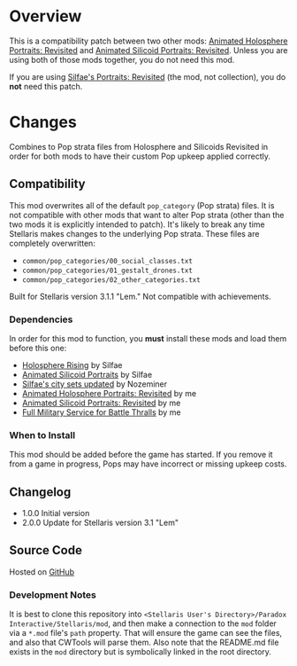 # Overview

This is a compatibility patch between two other mods: [Animated Holosphere Portraits: Revisited](https://steamcommunity.com/sharedfiles/filedetails/?id=2592592503) and [Animated Silicoid Portraits: Revisited](https://steamcommunity.com/sharedfiles/filedetails/?id=2579736379).  Unless you are using both of those mods together, you do not need this mod.

If you are using [Silfae's Portraits: Revisited](https://steamcommunity.com/sharedfiles/filedetails/?id=2596417938) (the mod, not collection), you do **not** need this patch.

# Changes

Combines to Pop strata files from Holosphere and Silicoids Revisited in order for both mods to have their custom Pop upkeep applied correctly.

## Compatibility

This mod overwrites all of the default `pop_category` (Pop strata) files.  It is not compatible with other mods that want to alter Pop strata (other than the two mods it is explicitly intended to patch).  It's likely to break any time Stellaris makes changes to the underlying Pop strata.  These files are completely overwritten:

* `common/pop_categories/00_social_classes.txt`
* `common/pop_categories/01_gestalt_drones.txt`
* `common/pop_categories/02_other_categories.txt`

Built for Stellaris version 3.1.1 "Lem."  Not compatible with achievements.

### Dependencies

In order for this mod to function, you **must** install these mods and load them before this one:

* [Holosphere Rising](https://steamcommunity.com/sharedfiles/filedetails/?id=868965217) by Silfae
* [Animated Silicoid Portraits](https://steamcommunity.com/sharedfiles/filedetails/?id=1160316076) by Silfae
* [Silfae's city sets updated](https://steamcommunity.com/sharedfiles/filedetails/?id=2247427791) by Nozeminer
* [Animated Holosphere Portraits: Revisited](https://steamcommunity.com/sharedfiles/filedetails/?id=2592592503) by me
* [Animated Silicoid Portraits: Revisited](https://steamcommunity.com/sharedfiles/filedetails/?id=2579736379) by me
* [Full Military Service for Battle Thralls](https://steamcommunity.com/sharedfiles/filedetails/?id=2496357447) by me

### When to Install

This mod should be added before the game has started.  If you remove it from a game in progress, Pops may have incorrect or missing upkeep costs.

## Changelog

* 1.0.0 Initial version
* 2.0.0 Update for Stellaris version 3.1 "Lem"

## Source Code

Hosted on [GitHub](https://github.com/corsairmarks/revisited_holosphere_silicoid_compatibility)

### Development Notes

It is best to clone this repository into `<Stellaris User's Directory>/Paradox Interactive/Stellaris/mod`, and then make a connection to the `mod` folder via a `*.mod` file's `path` property.  That will ensure the game can see the files, and also that CWTools will parse them.  Also note that the README.md file exists in the `mod` directory but is symbolically linked in the root directory.